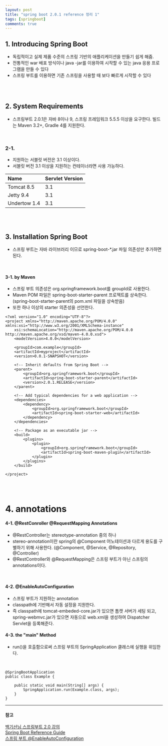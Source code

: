 ```yaml
---
layout: post
title: "spring boot 2.0.1 reference 정리 1"
tags: [springboot]
comments: true
---
```


## 1. Introducing Spring Boot
- 독립적이고 실제 제품 수준의 스프링 기반의 애플리케이션을 만들기 쉽게 해줌.
- 전통적인 war 배포 방식이나 java \-jar를 이용하여 시작할 수 있는 java 응용 프로그램을 만들 수 있다
- 스프링 부트를 이용하면 기존 스프링을 사용할 때 보다 빠르게 시작할 수 있다

<br/><br/>

## 2. System Requirements
- 스프링부트 2.0.1은 자바 8이나 9, 스프링 프레임워크 5.5.5 이상을 요구한다. 빌드는 Maven 3.2+, Gradle 4를 지원한다.

<br/>

### 2-1.
- 지원하는 서블릿 버전은 3.1 이상이다.  
- 서블릿 버전 3.1 이상을 지원하는 컨테이너라면 사용 가능하다.  

| Name | Servlet Version |
|:-----|:----|
| Tomcat 8.5 |  3.1  |
| Jetty 9.4 |  3.1  |
| Undertow 1.4 |  3.1  |

<br/><br/>

## 3. Installation Spring Boot
- 스프링 부트는 자바 라이브러리 이므로 spring\-boot\-\*.jar 파일 의존성만 추가하면 된다.

<br/>

#### 3-1. by Maven
- 스프링 부트 의존성은 org.springframework.boot를 groupId로 사용한다.
- Maven POM 파일은 spring-boot-starter-parent 프로젝트를 상속한다. (spring-boot-starter-parent의 pom.xml 파일을 상속받음)
- 또한 하나 이상의 starter 의존성을 선언한다.  

```
<?xml version="1.0" encoding="UTF-8"?>
<project xmlns="http://maven.apache.org/POM/4.0.0" xmlns:xsi="http://www.w3.org/2001/XMLSchema-instance"
	xsi:schemaLocation="http://maven.apache.org/POM/4.0.0 http://maven.apache.org/xsd/maven-4.0.0.xsd">
	<modelVersion>4.0.0</modelVersion>

	<groupId>com.example</groupId>
	<artifactId>myproject</artifactId>
	<version>0.0.1-SNAPSHOT</version>

	<!-- Inherit defaults from Spring Boot -->
	<parent>
		<groupId>org.springframework.boot</groupId>
		<artifactId>spring-boot-starter-parent</artifactId>
		<version>2.0.1.RELEASE</version>
	</parent>

	<!-- Add typical dependencies for a web application -->
	<dependencies>
		<dependency>
			<groupId>org.springframework.boot</groupId>
			<artifactId>spring-boot-starter-web</artifactId>
		</dependency>
	</dependencies>

	<!-- Package as an executable jar -->
	<build>
		<plugins>
			<plugin>
				<groupId>org.springframework.boot</groupId>
				<artifactId>spring-boot-maven-plugin</artifactId>
			</plugin>
		</plugins>
	</build>

</project>
```

<br/><br/>

# 4. annotations
#### 4-1. \@RestConroller \@RequestMapping Annotations
- \@RestController는 stereotype-annotation 중의 하나
- stereo-annotation이란 spring의 \@Component 어노테이션과 다르게 용도를 구별하기 위해 사용한다. (\@Component, \@Service, \@Repository, \@Controller)
- \@RestController와 \@RequestMapping은 스프링 부트가 아닌 스프링의 annotations이다.

<br/>

#### 4-2. \@EnableAutoConfiguration
- 스프링 부트가 지원하는 annotation
- classpath에 기반해서 자동 설정을 지원한다.
- 즉 classpath에 tomcat-embeded-core.jar가 있으면 톰캣 서버가 세팅 되고, spring-webmvc.jar가 있으면 자동으로 web.xml을 생성하여 Dispatcher Servlet을 등록해준다.

#### 4-3. the "main" Method
- run()을 호출함으로써 스프링 부트의 SpringApplication 클래스에 실행을 위임한다.

<br/>

```
@SpringBootApplication
public class Example {

	public static void main(String[] args) {
		SpringApplication.run(Example.class, args);
	}
}

```


---
#### 참고
[백기선님 스프링부트 2.0 강의](https://www.youtube.com/watch?v=CnmTCMRTbxo&feature=youtu.be) <br/>
[Spring Boot Reference Guide](https://docs.spring.io/spring-boot/docs/current/reference/htmlsingle/) <br/>
[스프링 부트 @EnableAutoConfiguration ](https://m.blog.naver.com/PostView.nhn?blogId=sm_woo&logNo=70184311654&proxyReferer=https%3A%2F%2Fwww.google.co.kr%2F)
